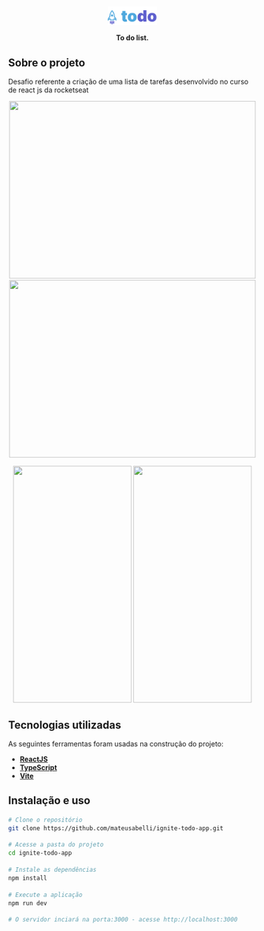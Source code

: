 <p align="center">
  <img width="20%" src="./src/assets/Logo.svg" />
</p>

<p align="center">
    <strong>To do list.</strong>
</p>

##  Sobre o projeto
Desafio referente a criação de uma lista de tarefas desenvolvido no curso de react js da rocketseat 

<p align="center">
  <img src="https://github.com/marcos1404/ToDo-List-Rocketseat/assets/50412001/af965548-e5dc-4643-a390-49acf7a2e611" width="500px" height="360">
  <img src="https://github.com/marcos1404/ToDo-List-Rocketseat/assets/50412001/eacc5a35-2cb6-4469-a2b7-bc01a0a25054" width="500px" height="360">
</p>

<p align="center">
  <img src="https://github.com/marcos1404/ToDo-List-Rocketseat/assets/50412001/5bf654aa-9a9e-4cd2-9c11-d8f8624d1cda" width="240px" height="480">
  <img src="https://github.com/marcos1404/ToDo-List-Rocketseat/assets/50412001/8fbb5330-d604-47e3-aa3e-7323c752821f" width="240px" height="480">
</p>

## Tecnologias utilizadas

As seguintes ferramentas foram usadas na construção do projeto:

- **[ReactJS](https://reactjs.org/)**
- **[TypeScript](https://www.typescriptlang.org/)**
- **[Vite](https://vitejs.dev/)**

## Instalação e uso

```bash
# Clone o repositório
git clone https://github.com/mateusabelli/ignite-todo-app.git

# Acesse a pasta do projeto
cd ignite-todo-app

# Instale as dependências
npm install

# Execute a aplicação
npm run dev

# O servidor inciará na porta:3000 - acesse http://localhost:3000
```

